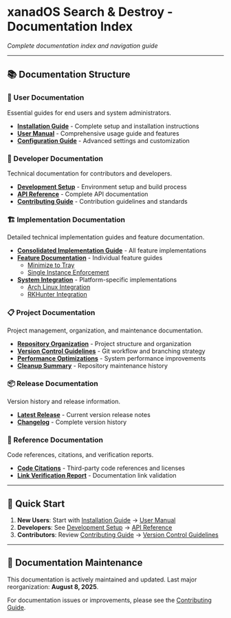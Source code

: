 # xanadOS Search & Destroy - Documentation Index

*Complete documentation index and navigation guide*

---

## 📚 Documentation Structure

### 👤 User Documentation
Essential guides for end users and system administrators.

- **[Installation Guide](user/Installation.md)** - Complete setup and installation instructions
- **[User Manual](user/User_Manual.md)** - Comprehensive usage guide and features
- **[Configuration Guide](user/Configuration.md)** - Advanced settings and customization

### 🔧 Developer Documentation  
Technical documentation for contributors and developers.

- **[Development Setup](developer/DEVELOPMENT.md)** - Environment setup and build process
- **[API Reference](developer/API.md)** - Complete API documentation
- **[Contributing Guide](developer/CONTRIBUTING.md)** - Contribution guidelines and standards

### 🏗️ Implementation Documentation
Detailed technical implementation guides and feature documentation.

- **[Consolidated Implementation Guide](implementation/CONSOLIDATED_IMPLEMENTATION_GUIDE.md)** - All feature implementations
- **[Feature Documentation](implementation/features/)** - Individual feature guides
  - [Minimize to Tray](implementation/features/MINIMIZE_TO_TRAY_IMPLEMENTATION.md)
  - [Single Instance Enforcement](implementation/features/SINGLE_INSTANCE_IMPLEMENTATION.md)
- **[System Integration](implementation/)** - Platform-specific implementations
  - [Arch Linux Integration](implementation/arch-linux-integration.md)
  - [RKHunter Integration](implementation/rkhunter-integration.md)

### 📋 Project Documentation
Project management, organization, and maintenance documentation.

- **[Repository Organization](project/REPOSITORY_ORGANIZATION.md)** - Project structure and organization
- **[Version Control Guidelines](project/VERSION_CONTROL.md)** - Git workflow and branching strategy
- **[Performance Optimizations](project/PERFORMANCE_OPTIMIZATIONS.md)** - System performance improvements
- **[Cleanup Summary](project/CLEANUP_SUMMARY.md)** - Repository maintenance history

### 📦 Release Documentation
Version history and release information.

- **[Latest Release](releases/RELEASE_2.3.0.md)** - Current version release notes
- **[Changelog](../CHANGELOG.md)** - Complete version history

### 📖 Reference Documentation
Code references, citations, and verification reports.

- **[Code Citations](Code_Citations.md)** - Third-party code references and licenses
- **[Link Verification Report](LINK_VERIFICATION_REPORT.md)** - Documentation link validation

---

## 🚀 Quick Start

1. **New Users**: Start with [Installation Guide](user/Installation.md) → [User Manual](user/User_Manual.md)
2. **Developers**: See [Development Setup](developer/DEVELOPMENT.md) → [API Reference](developer/API.md)
3. **Contributors**: Review [Contributing Guide](developer/CONTRIBUTING.md) → [Version Control Guidelines](project/VERSION_CONTROL.md)

---

## 🔄 Documentation Maintenance

This documentation is actively maintained and updated. Last major reorganization: **August 8, 2025**.

For documentation issues or improvements, please see the [Contributing Guide](developer/CONTRIBUTING.md).
